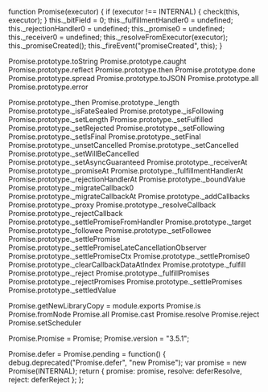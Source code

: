 

function Promise(executor) {
    if (executor !== INTERNAL) {
        check(this, executor);
    }
    this._bitField  = 0;
    this._fulfillmentHandler0 = undefined;
    this._rejectionHandler0 = undefined;
    this._promise0 = undefined;
    this._receiver0 = undefined;
    this._resolveFromExecutor(executor);
    this._promiseCreated();
    this._fireEvent("promiseCreated", this);
}

Promise.prototype.toString
Promise.prototype.caught
Promise.prototype.reflect
Promise.prototype.then
Promise.prototype.done
Promise.prototype.spread
Promise.prototype.toJSON
Promise.prototype.all
Promise.prototype.error

Promise.prototype._then
Promise.prototype._length
Promise.prototype._isFateSealed
Promise.prototype._isFollowing
Promise.prototype._setLength
Promise.prototype._setFulfilled
Promise.prototype._setRejected
Promise.prototype._setFollowing
Promise.prototype._setIsFinal
Promise.prototype._setFinal
Promise.prototype._unsetCancelled
Promise.prototype._setCancelled
Promise.prototype._setWillBeCancelled
Promise.prototype._setAsyncGuaranteed
Promise.prototype._receiverAt
Promise.prototype._promiseAt
Promise.prototype._fulfillmentHandlerAt
Promise.prototype._rejectionHandlerAt
Promise.prototype._boundValue
Promise.prototype._migrateCallback0
Promise.prototype._migrateCallbackAt
Promise.prototype._addCallbacks
Promise.prototype._proxy
Promise.prototype._resolveCallback
Promise.prototype._rejectCallback
Promise.prototype._settlePromiseFromHandler
Promise.prototype._target
Promise.prototype._followee
Promise.prototype._setFollowee
Promise.prototype._settlePromise
Promise.prototype._settlePromiseLateCancellationObserver
Promise.prototype._settlePromiseCtx
Promise.prototype._settlePromise0
Promise.prototype._clearCallbackDataAtIndex
Promise.prototype._fulfill
Promise.prototype._reject
Promise.prototype._fulfillPromises
Promise.prototype._rejectPromises
Promise.prototype._settlePromises
Promise.prototype._settledValue




Promise.getNewLibraryCopy = module.exports
Promise.is
Promise.fromNode
Promise.all
Promise.cast
Promise.resolve
Promise.reject
Promise.setScheduler


Promise.Promise = Promise;
Promise.version = "3.5.1";

Promise.defer = Promise.pending = function() {
    debug.deprecated("Promise.defer", "new Promise");
    var promise = new Promise(INTERNAL);
    return {
        promise: promise,
        resolve: deferResolve,
        reject: deferReject
    };
};





